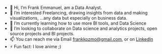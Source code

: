 - 👋 Hi, I’m Frank Emmanuel, am a Data Analyst.
- 👀 I’m interested Freelancing, drawing insights from data and making visualizations, ...any data but especially on business data. 
- 🌱 I’m currently learning how to use more BI tools, and Data Science
- 💞️ I’m looking to collaborate on Data science and analytics projects, open source projects and BI projects.
- 📫 You can reach me via Email [frankkozmo@gmail.com](mailto:frankkozmo@gmail.com), or on [LinkedIn](https://www.linkedin.com/in/frankolanari)
- ⚡ Fun fact: I love anime ;)

<!---
frankolanari/frankolanari is a ✨ special ✨ repository because its `README.md` (this file) appears on your GitHub profile.
You can click the Preview link to take a look at your changes.
--->
